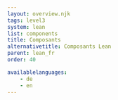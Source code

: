 ```yaml
---
layout: overview.njk
tags: level3
system: lean
list: components
title: Composants
alternativetitle: Composants Lean
parent: lean_fr
order: 40

availablelanguages: 
    - de
    - en
---
```

